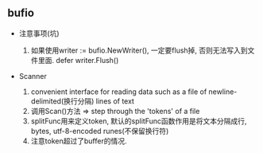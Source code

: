 ## bufio
* 注意事项(坑)
    1. 如果使用writer := bufio.NewWriter(), 一定要flush掉, 否则无法写入到文件里面. defer writer.Flush()

* Scanner
    1. convenient interface for reading data such as a file of newline-delimited(换行分隔) lines of text
    2. 调用Scan()方法 => step through the 'tokens' of a file
    3. splitFunc用来定义token, 默认的splitFunc函数作用是将文本分隔成行, bytes, utf-8-encoded runes(不保留换行符)
    4. 注意token超过了buffer的情况.
